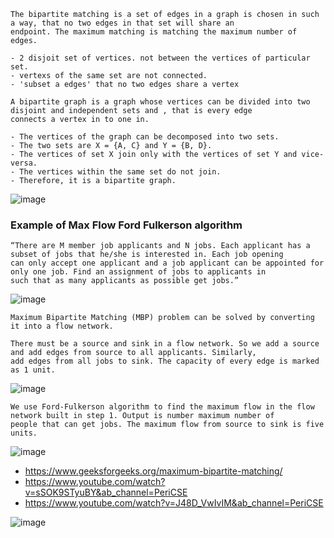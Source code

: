```
The bipartite matching is a set of edges in a graph is chosen in such a way, that no two edges in that set will share an 
endpoint. The maximum matching is matching the maximum number of edges.

- 2 disjoit set of vertices. not between the vertices of particular set.
- vertexs of the same set are not connected.
- 'subset a edges' that no two edges share a vertex
```
```
A bipartite graph is a graph whose vertices can be divided into two disjoint and independent sets and , that is every edge 
connects a vertex in to one in.

- The vertices of the graph can be decomposed into two sets.
- The two sets are X = {A, C} and Y = {B, D}.
- The vertices of set X join only with the vertices of set Y and vice-versa.
- The vertices within the same set do not join.
- Therefore, it is a bipartite graph.
```
![image](https://user-images.githubusercontent.com/59710234/184493199-8dded4f4-5215-414e-9164-1253ecb092c2.png)

### Example of Max Flow Ford Fulkerson algorithm
```
“There are M member job applicants and N jobs. Each applicant has a subset of jobs that he/she is interested in. Each job opening 
can only accept one applicant and a job applicant can be appointed for only one job. Find an assignment of jobs to applicants in
such that as many applicants as possible get jobs.”
```
![image](https://user-images.githubusercontent.com/59710234/184479593-e1393e75-e3e4-4d33-aaa7-8237c31a818e.png)

```
Maximum Bipartite Matching (MBP) problem can be solved by converting it into a flow network.

There must be a source and sink in a flow network. So we add a source and add edges from source to all applicants. Similarly, 
add edges from all jobs to sink. The capacity of every edge is marked as 1 unit.
```
![image](https://user-images.githubusercontent.com/59710234/184479779-e8e08fe2-c7dc-4550-b223-6c729f453a4f.png)

```
We use Ford-Fulkerson algorithm to find the maximum flow in the flow network built in step 1. Output is number maximum number of 
people that can get jobs. The maximum flow from source to sink is five units.
```

![image](https://user-images.githubusercontent.com/59710234/184479804-f990986c-a586-4cdf-b2f0-95aa08487879.png)

- https://www.geeksforgeeks.org/maximum-bipartite-matching/
- https://www.youtube.com/watch?v=sSOK9STyuBY&ab_channel=PeriCSE
- https://www.youtube.com/watch?v=J48D_VwIvIM&ab_channel=PeriCSE

![image](https://user-images.githubusercontent.com/59710234/184484269-c2edddfa-0c3c-4f02-a6fe-c4968a480e2e.png)
